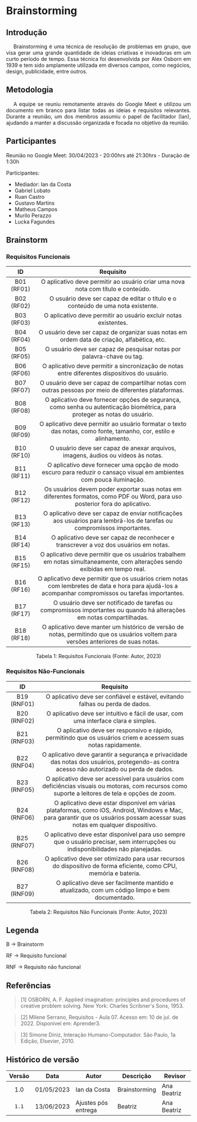 # Brainstorming

## Introdução
<p style="text-indent: 20px; text-align: justify">
Brainstorming é uma técnica de resolução de problemas em grupo, que visa gerar uma grande quantidade de ideias criativas e inovadoras em um curto período de tempo. Essa técnica foi desenvolvida por Alex Osborn em 1939 e tem sido amplamente utilizada em diversos campos, como negócios, design, publicidade, entre outros.
</p>

## Metodologia
<p style="text-indent: 20px; text-align: justify">
A equipe se reuniu remotamente através do Google Meet e utilizou um documento em branco para listar todas as ideias e requisitos relevantes. Durante a reunião, um dos membros assumiu o papel de facilitador (Ian), ajudando a manter a discussão organizada e focada no objetivo da reunião.
</p>

## Participantes
Reunião no Google Meet: 30/04/2023 - 20:00hrs até 21:30hrs - Duração de 1:30h

Participantes:

- Mediador: Ian da Costa
- Gabriel Lobato
- Ruan Castro
- Gustavo Martins
- Matheus Campos
- Murilo Perazzo
- Lucka Fagundes


## Brainstorm

### Requisitos Funcionais


|     ID     |                                                                      Requisito                                                                       |
| :--------: | :--------------------------------------------------------------------------------------------------------------------------------------------------: |
| B01 (RF01) |                                   O aplicativo deve permitir ao usuário criar uma nova nota com título e conteúdo.                                   |
| B02 (RF02) |                                   O usuário deve ser capaz de editar o título e o conteúdo de uma nota existente.                                    |
| B03 (RF03) |                                           O aplicativo deve permitir ao usuário excluir notas existentes.                                            |
| B04 (RF04) |                              O usuário deve ser capaz de organizar suas notas em ordem data de criação, alfabética, etc.                             |
| B05 (RF05) |                                        O usuário deve ser capaz de pesquisar notas por palavra-chave ou tag.                                         |
| B06 (RF06) |                            O aplicativo deve permitir a sincronização de notas entre diferentes dispositivos do usuário.                             |
| B07 (RF07) |                        O usuário deve ser capaz de compartilhar notas com outras pessoas por meio de diferentes plataformas.                         |
| B08 (RF08) |              O aplicativo deve fornecer opções de segurança, como senha ou autenticação biométrica, para proteger as notas do usuário.               |
| B09 (RF09) |                   O aplicativo deve permitir ao usuário formatar o texto das notas, como fonte, tamanho, cor, estilo e alinhamento.                   |
| B10 (RF10) |                                   O usuário deve ser capaz de anexar arquivos, imagens, áudios ou vídeos às notas.                                   |
| B11 (RF11) |                 O aplicativo deve fornecer uma opção de modo escuro para reduzir o cansaço visual em ambientes com pouca iluminação.                 |
| B12 (RF12) |             Os usuários devem poder exportar suas notas em diferentes formatos, como PDF ou Word, para uso posterior fora do aplicativo.             |
| B13 (RF13) |               O aplicativo deve ser capaz de enviar notificações aos usuários para lembrá-los de tarefas ou compromissos importantes.                |
| B14 (RF14) |                                 O aplicativo deve ser capaz de reconhecer e transcrever a voz dos usuários em notas.                                 |
| B15 (RF15) |             O aplicativo deve permitir que os usuários trabalhem em notas simultaneamente, com alterações sendo exibidas em tempo real.              |
| B16 (RF16) | O aplicativo deve permitir que os usuários criem notas com lembretes de data e hora para ajudá-los a acompanhar compromissos ou tarefas importantes. |
| B17 (RF17) |                O usuário deve ser notificado de tarefas ou compromissos importantes ou quando há alterações em notas compartilhadas.                 |
| B18 (RF18) |          O aplicativo deve manter um histórico de versão de notas, permitindo que os usuários voltem para versões anteriores de suas notas.          |
<div style="text-align: center">
<p style="text-align: center">Tabela 1: Requisitos Funcionais (Fonte: Autor, 2023)</p>
</div>

### Requisitos Não-Funcionais


|     ID      |                                                                                  Requisito                                                                                   |
| :---------: | :--------------------------------------------------------------------------------------------------------------------------------------------------------------------------: |
| B19 (RNF01) |                                                O aplicativo deve ser confiável e estável, evitando falhas ou perda de dados.                                                 |
| B20 (RNF02) |                                             O aplicativo deve ser intuitivo e fácil de usar, com uma interface clara e simples.                                              |
| B21 (RNF03) |                                O aplicativo deve ser responsivo e rápido, permitindo que os usuários criem e acessem suas notas rapidamente.                                 |
| B22 (RNF04) |                  O aplicativo deve garantir a segurança e privacidade das notas dos usuários, protegendo-as contra acesso não autorizado ou perda de dados.                  |
| B23 (RNF05) |              O aplicativo deve ser acessível para usuários com deficiências visuais ou motoras, com recursos como suporte a leitores de tela e opções de zoom.               |
| B24 (RNF06) | O aplicativo deve estar disponível em várias plataformas, como iOS, Android, Windows e Mac, para garantir que os usuários possam acessar suas notas em qualquer dispositivo. |
| B25 (RNF07) |                      O aplicativo deve estar disponível para uso sempre que o usuário precisar, sem interrupções ou indisponibilidades não planejadas.                       |
| B26 (RNF08) |                              O aplicativo deve ser otimizado para usar recursos do dispositivo de forma eficiente, como CPU, memória e bateria.                              |
| B27 (RNF09) |                                        O aplicativo deve ser facilmente mantido e atualizado, com um código limpo e bem documentado.                                         |
<div style="text-align: center">
<p style="text-align: center">Tabela 2: Requisitos Não Funcionais (Fonte: Autor, 2023)</p>
</div>

## Legenda

<p>
B -> Brainstorm
</p>
<p>
RF -> Requisito funcional
</p>
<p>
RNF -> Requisito não funcional
</p>



## Referências
> [1] OSBORN, A. F. Applied imagination: principles and procedures of creative problem solving. New York: Charles Scribner's Sons, 1953.

> [2] Milene Serrano, Requisitos - Aula 07. Acesso em: 10 de jul. de 2022. Disponível em: Aprender3.

> [3] Simone Diniz, Interação Humano-Computador. São Paulo, 1a Edição, Elsevier, 2010.

## Histórico de versão
| Versão | Data       | Autor        | Descrição     | Revisor     |
| :----: | ---------- | ------------ | ------------- | ----------- |
|  1.0   | 01/05/2023 | Ian da Costa | Brainstorming | Ana Beatriz |
| `1.1`  | 13/06/2023 | Ajustes pós entrega               | Beatriz | Ana Beatriz      |

